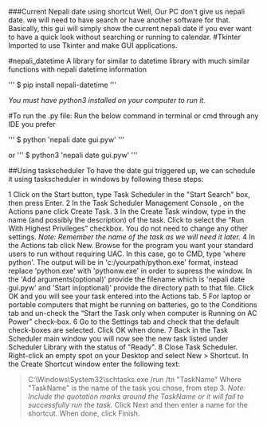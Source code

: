 ###Current Nepali date using shortcut
Well, Our PC don't give us nepali date. we will need to have search or have another software for that.
Basically, this gui will simply show the current nepali date if you ever want to have a quick look without searching or running to calendar.
#Tkinter
Imported to use Tkinter and make GUI applications.

#nepali_datetime
A library for similar to datetime library with much similar functions with nepali datetime information

''' $ pip install nepali-datetime '''

*You must have python3 installed on your computer to run it.*

#To run the .py file:
Run the below command in terminal or cmd through any IDE you prefer

''' $ python 'nepali date gui.pyw' '''

or 
''' $ python3 'nepali date gui.pyw' '''


##Using taskscheduler
To have the date gui triggered up, we can schedule it using taskscheduler in windows by following these steps:

1 Click on the Start button, type Task Scheduler in the "Start Search" box, then press Enter.
2 In the Task Scheduler Management Console , on the Actions pane click Create Task.
3 In the Create Task window, type in the name (and possibly the description) of the task. 
  Click to select the “Run With Highest Privileges” checkbox. You do not need to change any other settings. 
  *Note: Remember the name of the task as we will need it later.*
4 In the Actions tab click New. Browse for the program you want your standard users to run without requiring UAC.
  In this case, go to CMD, type 'where python'. 
  The output will be in 'c:/yourpath/python.exe' format, instead replace 'python.exe' with 'pythonw.exe' in order to supress the window. 
  In the 'Add arguments(optional)' provide the filename which is 'nepali date gui.pyw' and 'Start in(optional)' provide the directory path to that file. 
  Click OK and you will see your task entered into the Actions tab.
5 For laptop or portable computers that might be running on batteries, go to the Conditions tab and un-check the “Start the Task only when computer is Running on AC Power” check-box.
6 Go to the Settings tab and check that the default check-boxes are selected. Click OK when done.
7 Back in the Task Scheduler main window you will now see the new task listed under Scheduler Library with the status of "Ready".
8 Close Task Scheduler. Right-click an empty spot on your Desktop and select New > Shortcut. In the Create Shortcut window enter the following text:
  > C:\Windows\System32\schtasks.exe /run /tn "TaskName"
  Where "TaskName" is the name of the task you chose, from step 3. 
  *Note: Include the quotation marks around the TaskName or it will fail to successfully run the task.*
  Click Next and then enter a name for the shortcut. 
  When done, click Finish.